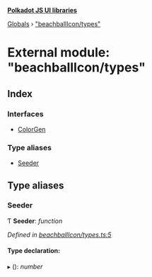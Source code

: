 **[Polkadot JS UI libraries](../README.md)**

[Globals](../globals.md) › [&quot;beachballIcon/types&quot;](_beachballicon_types_.md)

# External module: "beachballIcon/types"

## Index

### Interfaces

* [ColorGen](../interfaces/_beachballicon_types_.colorgen.md)

### Type aliases

* [Seeder](_beachballicon_types_.md#seeder)

## Type aliases

###  Seeder

Ƭ **Seeder**: *function*

*Defined in [beachballIcon/types.ts:5](https://github.com/polkadot-js/ui/blob/435cf90/packages/ui-shared/src/beachballIcon/types.ts#L5)*

#### Type declaration:

▸ (): *number*